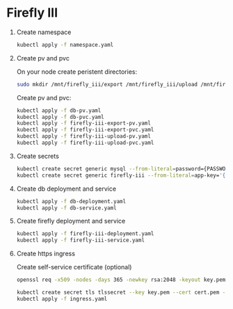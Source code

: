 # Firefly III

1. Create namespace

    ```bash
    kubectl apply -f namespace.yaml
    ```

2. Create pv and pvc

    On your node create peristent directories:

    ```bash
    sudo mkdir /mnt/firefly_iii/export /mnt/firefly_iii/upload /mnt/firefly_iii/db
    ```

    Create pv and pvc:

    ```bash
    kubectl apply -f db-pv.yaml
    kubectl apply -f db-pvc.yaml
    kubectl apply -f firefly-iii-export-pv.yaml
    kubectl apply -f firefly-iii-export-pvc.yaml
    kubectl apply -f firefly-iii-upload-pv.yaml
    kubectl apply -f firefly-iii-upload-pvc.yaml
    ```

3. Create secrets

    ```bash
    kubectl create secret generic mysql --from-literal=password={PASSWORD} -n=firefly-iii
    kubectl create secret generic firefly-iii --from-literal=app-key='{APP-KEY}'  -n=firefly-iii
    ```

4. Create db deployment and service

    ```bash
    kubectl apply -f db-deployment.yaml
    kubectl apply -f db-service.yaml
    ```

5. Create firefly deployment and service

    ```bash
    kubectl apply -f firefly-iii-deployment.yaml
    kubectl apply -f firefly-iii-service.yaml
    ```

6. Create https ingress

    Create self-service certificate (optional)

    ```bash
    openssl req -x509 -nodes -days 365 -newkey rsa:2048 -keyout key.pem -out cert.pem -subj "/CN=finance.lesquerra.cat/O=finance.lesquerra.cat"
    ```

    ```bash
    kubectl create secret tls tlssecret --key key.pem --cert cert.pem -n firefly-iii
    kubectl apply -f ingress.yaml
    ```
